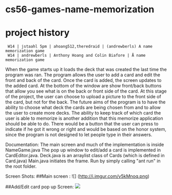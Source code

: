 # cs56-games-name-memorization


project history
===============
```
 W14 | jstaahl 5pm | ahoang512,theredraid | (andrewberls) A name memorization game
 W14 | andrewberls | Anthony Hoang and Colin Biafore | Å name memorization game
```




 When the game starts up it loads the deck that was created the last time the program was ran.
 The program allows the user to add a card and edit the front and back of the card. Once
 the card is added, the screen updates to the added card. At the bottom of the window are show
 front/back buttons that allow you see what is on the back or front side of the card. At this
 stage of the project, the user can choose to upload a picture to the front side of the card,
 but not for the back. The future aims of the program is to have the ability to choose what deck
 the cards are being chosen from and to allow the user to create more decks. The ability to keep
 track of which card the user is able to  memorize is another addition that this memorize application
 should be able to do. There would be a button that the user can press to indicate if he got it wrong
 or right and would be based on the honor system, since the program is not designed to let people type
 in their answers.

Documentation:
	The main screen and much of the implementation is inside NameGame.java
	The pop up window to edit/add a card is implemented in CardEditor.java.
	Deck.java is an arraylist class of Cards (which is defined in Card.java)
	Main.java initiates the frame.
	Run by simply calling "ant run" in the root folder.
	
Screen Shots:
##Main screen :
![] (http://i.imgur.com/v5kMnoq.png)

##Add/Edit card pop up Screen:
![](http://i.imgur.com/ImPA0L4.png)
